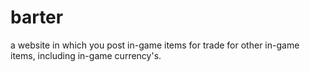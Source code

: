 # barter
a website in which you post in-game items for trade for other in-game items, including in-game currency's. 
